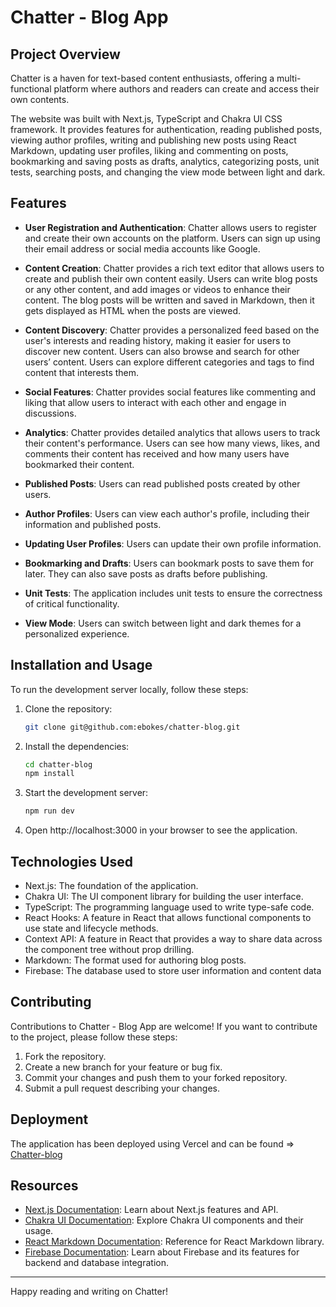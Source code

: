 # Chatter - Blog App

## Project Overview

Chatter is a haven for text-based content enthusiasts, offering a multi-functional platform where authors and readers can create and access their own contents.

The website was built with Next.js, TypeScript and Chakra UI CSS framework. It provides features for authentication, reading published posts, viewing author profiles, writing and publishing new posts using React Markdown, updating user profiles, liking and commenting on posts, bookmarking and saving posts as drafts, analytics, categorizing posts, unit tests, searching posts, and changing the view mode between light and dark.

## Features

- **User Registration and Authentication**: Chatter allows users to register and create their own accounts on the platform. Users can sign up using their email address or social media accounts like Google.

- **Content Creation**: Chatter provides a rich text editor that allows users to create and publish their own content easily. Users can write blog posts or any other content, and add images or videos to enhance their content. The blog posts will be written and saved in Markdown, then it gets displayed as HTML when the posts are viewed.

- **Content Discovery**: Chatter provides a personalized feed based on the user's interests and reading history, making it easier for users to discover new content. Users can also browse and search for other users’ content. Users can explore different categories and tags to find content that interests them.

- **Social Features**: Chatter provides social features like commenting and liking that allow users to interact with each other and engage in discussions.

- **Analytics**: Chatter provides detailed analytics that allows users to track their content's performance. Users can see how many views, likes, and comments their content has received and how many users have bookmarked their content.

- **Published Posts**: Users can read published posts created by other users.

- **Author Profiles**: Users can view each author's profile, including their information and published posts.

- **Updating User Profiles**: Users can update their own profile information.

- **Bookmarking and Drafts**: Users can bookmark posts to save them for later. They can also save posts as drafts before publishing.

- **Unit Tests**: The application includes unit tests to ensure the correctness of critical functionality.

- **View Mode**: Users can switch between light and dark themes for a personalized experience.

## Installation and Usage

To run the development server locally, follow these steps:

1. Clone the repository:

   ```bash
   git clone git@github.com:ebokes/chatter-blog.git
   ```

2. Install the dependencies:

   ```bash
   cd chatter-blog
   npm install
   ```

3. Start the development server:

   ```bash
   npm run dev
   ```

4. Open http://localhost:3000 in your browser to see the application.

## Technologies Used

- Next.js: The foundation of the application.
- Chakra UI: The UI component library for building the user interface.
- TypeScript: The programming language used to write type-safe code.
- React Hooks: A feature in React that allows functional components to use state and lifecycle methods.
- Context API: A feature in React that provides a way to share data across the component tree without prop drilling.
- Markdown: The format used for authoring blog posts.
- Firebase: The database used to store user information and content data

## Contributing

Contributions to Chatter - Blog App are welcome! If you want to contribute to the project, please follow these steps:

1. Fork the repository.
2. Create a new branch for your feature or bug fix.
3. Commit your changes and push them to your forked repository.
4. Submit a pull request describing your changes.

## Deployment

The application has been deployed using Vercel and can be found => [Chatter-blog](https://blog-app-two-psi.vercel.app)

## Resources

- [Next.js Documentation](https://nextjs.org/docs): Learn about Next.js features and API.
- [Chakra UI Documentation](https://chakra-ui.com/docs): Explore Chakra UI components and their usage.
- [React Markdown Documentation](https://www.npmjs.com/package/react-markdown): Reference for React Markdown library.
- [Firebase Documentation](https://firebase.google.com/docs): Learn about Firebase and its features for backend and database integration.

---

Happy reading and writing on Chatter!

```


```
